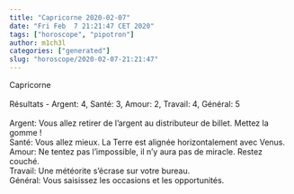 ```yaml
---
title: "Capricorne 2020-02-07"
date: "Fri Feb  7 21:21:47 CET 2020"
tags: ["horoscope", "pipotron"]
author: m1ch3l
categories: ["generated"]
slug: "horoscope/2020-02-07-21:21:47"
---
```


Capricorne<br>
<br>
Résultats - Argent: 4, Santé: 3, Amour: 2, Travail: 4, Général: 5<br>
<br>
Argent:  Vous allez retirer de l’argent au distributeur de billet. Mettez la gomme !<br>
Santé:   Vous allez mieux. La Terre est alignée horizontalement avec Venus.<br>
Amour:   Ne tentez pas l’impossible, il n’y aura pas de miracle. Restez couché.<br>
Travail: Une météorite s’écrase sur votre bureau. <br>
Général: Vous saisissez les occasions et les opportunités.<br>
